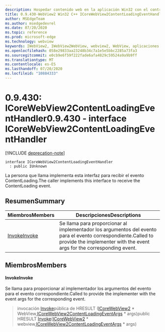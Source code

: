 ```yaml
---
description: Hospedar contenido web en la aplicación Win32 con el control Microsoft Edge WebView2
title: 0.9.430-WebView2 Win32 C++ ICoreWebView2ContentLoadingEventHandler
author: MSEdgeTeam
ms.author: msedgedevrel
ms.date: 07/20/2020
ms.topic: reference
ms.prod: microsoft-edge
ms.technology: webview
keywords: IWebView2, IWebView2WebView, webview2, WebView, aplicaciones Win32, Win32, Edge, ICoreWebView2, ICoreWebView2Host, control de explorador, HTML Edge
ms.openlocfilehash: 058e29833aa23248b34c7a1e5e5bbc2285a73fa3
ms.sourcegitcommit: e0cb9e6f59f222fade6afa4829c59524a9a9b9ff
ms.translationtype: MT
ms.contentlocale: es-ES
ms.lasthandoff: 07/20/2020
ms.locfileid: "10884333"
---
```

# <span data-ttu-id="939cf-104">0.9.430: ICoreWebView2ContentLoadingEventHandler</span><span class="sxs-lookup"><span data-stu-id="939cf-104">0.9.430 - interface ICoreWebView2ContentLoadingEventHandler</span></span> 

[!INCLUDE [deprecation-note](../../includes/deprecation-note.md)]

```
interface ICoreWebView2ContentLoadingEventHandler
  : public IUnknown
```

<span data-ttu-id="939cf-105">La persona que llama implementa esta interfaz para recibir el evento ContentLoading.</span><span class="sxs-lookup"><span data-stu-id="939cf-105">The caller implements this interface to receive the ContentLoading event.</span></span>

## <span data-ttu-id="939cf-106">Resumen</span><span class="sxs-lookup"><span data-stu-id="939cf-106">Summary</span></span>

 <span data-ttu-id="939cf-107">Miembros</span><span class="sxs-lookup"><span data-stu-id="939cf-107">Members</span></span>                        | <span data-ttu-id="939cf-108">Descripciones</span><span class="sxs-lookup"><span data-stu-id="939cf-108">Descriptions</span></span>
--------------------------------|---------------------------------------------
[<span data-ttu-id="939cf-109">Invoke</span><span class="sxs-lookup"><span data-stu-id="939cf-109">Invoke</span></span>](#invoke) | <span data-ttu-id="939cf-110">Se llama para proporcionar al implementador los argumentos del evento para el evento correspondiente.</span><span class="sxs-lookup"><span data-stu-id="939cf-110">Called to provide the implementer with the event args for the corresponding event.</span></span>

## <span data-ttu-id="939cf-111">Miembros</span><span class="sxs-lookup"><span data-stu-id="939cf-111">Members</span></span>

#### <span data-ttu-id="939cf-112">Invoke</span><span class="sxs-lookup"><span data-stu-id="939cf-112">Invoke</span></span> 

<span data-ttu-id="939cf-113">Se llama para proporcionar al implementador los argumentos del evento para el evento correspondiente.</span><span class="sxs-lookup"><span data-stu-id="939cf-113">Called to provide the implementer with the event args for the corresponding event.</span></span>

> <span data-ttu-id="939cf-114">invocación [Invoke](#invoke)pública de HRESULT ([ICoreWebView2](ICoreWebView2.md) \* WebView,[ICoreWebView2ContentLoadingEventArgs](ICoreWebView2ContentLoadingEventArgs.md) \* args)</span><span class="sxs-lookup"><span data-stu-id="939cf-114">public HRESULT [Invoke](#invoke)([ICoreWebView2](ICoreWebView2.md) \* webview,[ICoreWebView2ContentLoadingEventArgs](ICoreWebView2ContentLoadingEventArgs.md) \* args)</span></span>

